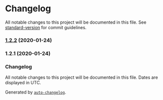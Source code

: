 # Changelog

All notable changes to this project will be documented in this file. See [standard-version](https://github.com/conventional-changelog/standard-version) for commit guidelines.

### [1.2.2](https://github.com/JonnyPS/new-pro/compare/v1.2.1...v1.2.2) (2020-01-24)

### 1.2.1 (2020-01-24)

### Changelog

All notable changes to this project will be documented in this file. Dates are displayed in UTC.

Generated by [`auto-changelog`](https://github.com/CookPete/auto-changelog).
